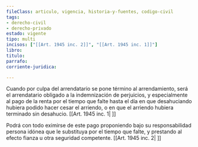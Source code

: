 ```yaml
---
fileClass: articulo, vigencia, historia-y-fuentes, codigo-civil
tags:
- derecho-civil
- derecho-privado
estado: vigente
tipo: multi
incisos: ["[[Art. 1945 inc. 2]]", "[[Art. 1945 inc. 1]]"]
libro:
titulo:
parrafo:
corriente-juridica:

---
```

Cuando por culpa del arrendatario se pone término al arrendamiento, será el arrendatario obligado a la indemnización de perjuicios, y especialmente al pago de la renta por el tiempo que falte hasta el día en que desahuciando hubiera podido hacer cesar el arriendo, o en que el arriendo hubiera terminado sin desahucio. [[Art. 1945 inc. 1| ]]

Podrá con todo eximirse de este pago proponiendo bajo su responsabilidad persona idónea que le substituya por el tiempo que falte, y prestando al efecto fianza u otra seguridad competente. [[Art. 1945 inc. 2| ]]